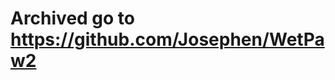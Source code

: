 <h1>Archived go to <a href="https://github.com/Josephen/WetPaw2">https://github.com/Josephen/WetPaw2</a></h1>
